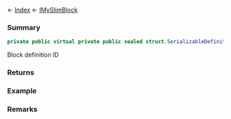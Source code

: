 ← [Index](Api-Index) ← [IMySlimBlock](VRage.Game.ModAPI.Ingame.IMySlimBlock)

### Summary

```csharp
private public virtual private public sealed struct.SerializableDefinitionId BlockDefinition { ; }
```

Block definition ID

### Returns

### Example

### Remarks

